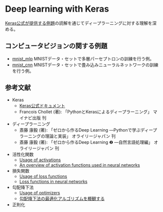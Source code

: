 # Deep learning with Keras
[Keras公式が提供する例題](https://github.com/keras-team/keras/blob/master/examples/README.md)の読解を通じてディープラーニングに対する理解を深める。  

## コンピュータビジョンの関する例題
- [mnist_mlp](mnist_mlp/README.md) MNISTデータ・セットで多層パーセプトロンの訓練を行う例。
- [mnist_cnn](mnist_cnn/README.md) MNISTデータ・セットで畳み込みニューラルネットワークの訓練を行う例。

## 参考文献
- Keras
  - [Keras公式ドキュメント](https://keras.io/)
  - Francois Chollet (著): 「PythonとKerasによるディープラーニング」 マイナビ出版 刊
- ディープラーニング
  - 斎藤 康毅 (著): 「ゼロから作るDeep Learning ―Pythonで学ぶディープラーニングの理論と実装」 オライリージャパン 刊
  - 斎藤 康毅 (著): 「ゼロから作るDeep Learning ❷ ―自然言語処理編」 オライリージャパン 刊
- 活性化関数
  - [Usage of activations](https://keras.io/activations/)
  - [An overview of activation functions used in neural networks](https://adl1995.github.io/an-overview-of-activation-functions-used-in-neural-networks.html)
- 損失関数
  - [Usage of loss functions](https://keras.io/losses/)
  - [Loss functions in neural networks](https://isaacchanghau.github.io/post/loss_functions/)
- 勾配降下法
  - [Usage of optimizers](https://keras.io/optimizers/)
  - [勾配降下法の最適化アルゴリズムを概観する](https://postd.cc/optimizing-gradient-descent/)
- 正則化
  